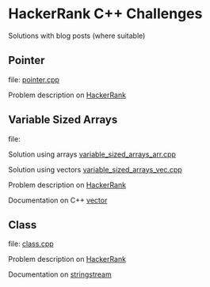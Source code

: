 # HackerRank C++ Challenges

Solutions with blog posts (where suitable)

## Pointer

file: [pointer.cpp](/pointer.cpp)

Problem description on [HackerRank](https://www.hackerrank.com/challenges/c-tutorial-pointer/problem "pointers@HR")

## Variable Sized Arrays

file: 

Solution using arrays [variable_sized_arrays_arr.cpp](/variable_sized_arrays_arr.cpp)

Solution using vectors [variable_sized_arrays_vec.cpp](/variable_sized_arrays_vec.cpp)

Problem description on [HackerRank](https://www.hackerrank.com/challenges/variable-sized-arrays/problem "pointers@HR") 

Documentation on C++ [vector](http://www.cplusplus.com/reference/vector/vector/ "vector@cplusplus.com")

## Class

file: [class.cpp](/class.cpp)

Problem description on [HackerRank](https://www.hackerrank.com/challenges/c-tutorial-class/problem "class@HR")

Documentation on [stringstream](http://www.cplusplus.com/reference/sstream/stringstream/ "ss@cplusplus.com")